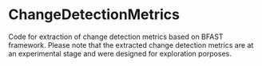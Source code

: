 # ChangeDetectionMetrics
Code for extraction of change detection metrics based on BFAST framework.
Please note that the extracted change detection metrics are at an experimental stage and were designed for exploration porposes.
